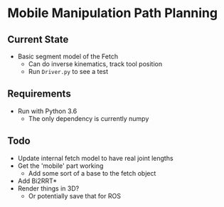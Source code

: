 # Mobile Manipulation Path Planning

## Current State
* Basic segment model of the Fetch
    * Can do inverse kinematics, track tool position
    * Run `Driver.py` to see a test

## Requirements
* Run with Python 3.6
    * The only dependency is currently numpy

## Todo
* Update internal fetch model to have real joint lengths
* Get the 'mobile' part working
    * Add some sort of a base to the fetch object
* Add Bi2RRT*
* Render things in 3D?
    * Or potentially save that for ROS